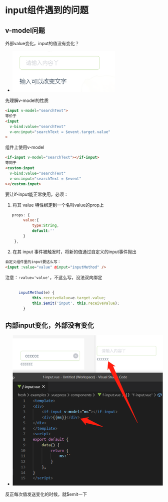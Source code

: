 # input组件遇到的问题

## v-model问题

外部value变化，input的值没有变化？

- ![q1](./imgs/inputQ1.png)

先理解v-model的性质
```html
<input v-model="searchText">
等价于
<input
  v-bind:value="searchText"
  v-on:input="searchText = $event.target.value"
>
```


组件上使用v-model
```html
<if-input v-model="searchText"></if-input>
等同于
<custom-input
  v-bind:value="searchText"
  v-on:input="searchText = $event"
></custom-input>
```

要让if-input能正常使用，必须：
1. 将其 value 特性绑定到一个名叫value的prop上
```js
   props: {
        value:{
            type:String,
            default:''
        }
    },
```

2. 在其 input 事件被触发时，将新的值通过自定义的input事件抛出
```html
自定义组件里的input要这么写：
<input :value="value" @input="inputMethod" />
```

注意：`:value='value'`，不这么写，没法双向绑定

```js

      inputMethod(e) {
            this.receiveValue=e.target.value;
            this.$emit('input', this.receiveValue);
        }
```

## 内部input变化，外部没有变化

- ![q2](./imgs/inputQ2.png)

反正每次值发送变化的时候，就$emit一下
